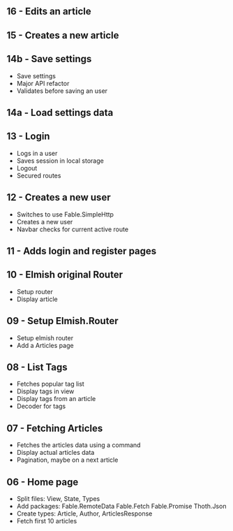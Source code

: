 ## 16 - Edits an article

## 15 - Creates a new article

## 14b - Save settings
- Save settings
- Major API refactor
- Validates before saving an user

## 14a - Load settings data

## 13 - Login
- Logs in a user
- Saves session in local storage
- Logout
- Secured routes

## 12 - Creates a new user
- Switches to use Fable.SimpleHttp
- Creates a new user
- Navbar checks for current active route

## 11 - Adds login and register pages

## 10 - Elmish original Router
- Setup router
- Display article

## 09 - Setup Elmish.Router
- Setup elmish router
- Add a Articles page

## 08 - List Tags
- Fetches popular tag list
- Display tags in view
- Display tags from an article
- Decoder for tags

## 07 - Fetching Articles
- Fetches the articles data using a command
- Display actual articles data
- Pagination, maybe on a next article


## 06 - Home page
- Split files: View, State, Types
- Add packages: Fable.RemoteData Fable.Fetch Fable.Promise Thoth.Json
- Create types: Article, Author, ArticlesResponse
- Fetch first 10 articles